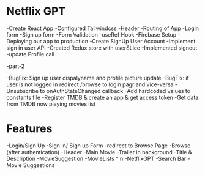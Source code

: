 # Netflix GPT

-Create React App
-Configured Tailwindcss
-Header
-Routing of App
-Login form
-Sign up form
-Form Validation
-useRef Hook
-Firebase Setup
-Deploying our app to production
-Create SignUp User Account 
-Implement sign in user API
-Created Redux store with userSLice
-Implemented signout 
-update Profile call

-part-2 

-BugFix: Sign up user dispalyname and profile picture update
-BugFix: if user is not logged in redirect /browse to login pagr and vice-versa
-Unsubscribe to onAuthStateChanged callback
-Add hardcoded values to constants file
-Register TMDB & create an app & get access token
-Get data from TMDB now playing movies list


# Features
 
-Login/Sign Up
   -Sign In/ Sign up Form
   -redirect to Browse Page
-Browse (after authentication)
   -Header
   -Main Movie
      -Trailer in background
      -Title & Description
      -MovieSuggestion
         -MovieLists * n
-NetflixGPT
    -Search Bar
    -Movie Suggestions
    

    
